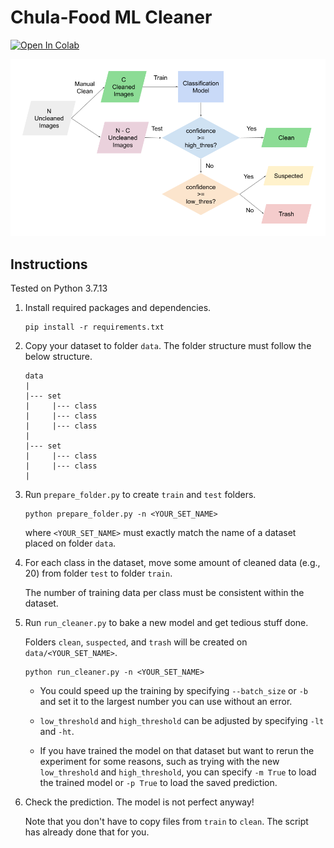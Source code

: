 # Chula-Food ML Cleaner

<a href="https://colab.research.google.com/github/Megacodexz/chulafood-ml-cleaner/blob/main/notebooks/ml_cleaner_in_colab.ipynb"><img src="https://colab.research.google.com/assets/colab-badge.svg" alt="Open In Colab"/></a>

<img src="res/workflow.png">

## Instructions

Tested on Python 3.7.13

1) Install required packages and dependencies.

    ```shell
    pip install -r requirements.txt
    ```


2) Copy your dataset to folder `data`. The folder structure must follow the below structure.

    ```
    data
    |
    |--- set
    |     |--- class
    |     |--- class
    |     |--- class
    |
    |--- set
    |     |--- class
    |     |--- class
    |
    ```
  
  
3) Run `prepare_folder.py` to create `train` and `test` folders.

   ```shell
   python prepare_folder.py -n <YOUR_SET_NAME>
   ```
   
   where `<YOUR_SET_NAME>` must exactly match the name of a dataset placed on folder `data`.


4) For each class in the dataset, move some amount of cleaned data (e.g., 20) from folder `test` to folder `train`.
   
   The number of training data per class must be consistent within the dataset.
  
  
5) Run `run_cleaner.py` to bake a new model and get tedious stuff done.
   
   Folders `clean`, `suspected`, and `trash` will be created on `data/<YOUR_SET_NAME>`.

   ```shell
   python run_cleaner.py -n <YOUR_SET_NAME>
   ```
   
   - You could speed up the training by specifying `--batch_size` or `-b` and set it to the largest number you can use without an error.
   
   - `low_threshold` and `high_threshold` can be adjusted by specifying `-lt` and `-ht`.
   
   - If you have trained the model on that dataset but want to rerun the experiment for some reasons, such as trying with the new `low_threshold` and `high_threshold`,
   you can specify `-m True` to load the trained model or `-p True` to load the saved prediction.

6) Check the prediction. The model is not perfect anyway!
   
   Note that you don't have to copy files from `train` to `clean`. The script has already done that for you.
